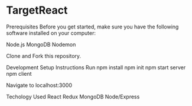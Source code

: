 # TargetReact
Prerequisites
Before you get started, make sure you have the following software installed on your computer:

Node.js
MongoDB
Nodemon

Clone and Fork this repository.

Development Setup Instructions
Run npm install
npm init
npm start server
npm client


Navigate to localhost:3000

Techology Used
React
Redux
MongoDB
Node/Express

